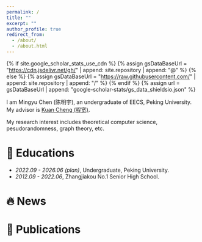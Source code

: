 ```yaml
---
permalink: /
title: ""
excerpt: ""
author_profile: true
redirect_from: 
  - /about/
  - /about.html
---
```


{% if site.google_scholar_stats_use_cdn %}
{% assign gsDataBaseUrl = "https://cdn.jsdelivr.net/gh/" | append: site.repository | append: "@" %}
{% else %}
{% assign gsDataBaseUrl = "https://raw.githubusercontent.com/" | append: site.repository | append: "/" %}
{% endif %}
{% assign url = gsDataBaseUrl | append: "google-scholar-stats/gs_data_shieldsio.json" %}

<span class='anchor' id='about-me'></span>

I am Mingyu Chen (陈明宇), an undergraduate of EECS, Peking University. My advisor is [Kuan Cheng (程宽)](https://www.kuancheng88.com/).

My research interest includes theoretical computer science, pesudorandomness, graph theory, etc.

# 📖 Educations
- *2022.09 - 2026.06 (plan)*, Undergraduate, Peking University. 
- *2012.09 - 2022.06*, Zhangjiakou No.1 Senior High School. 

# 🔥 News

# 📝 Publications 
